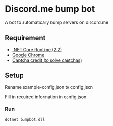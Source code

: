 # Discord.me bump bot
A bot to automatically bump servers on discord.me

## Requirement
- [.NET Core Runtime (2.2)](https://dotnet.microsoft.com/download)
- [Google Chrome](https://www.google.com/chrome/)
- [Captcha credit (to solve captchas)](https://2captcha.com/)

## Setup
Rename example-config.json to config.json

Fill in required information in config.json

### Run
```
dotnet bumpbot.dll
```
